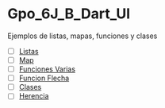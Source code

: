 # Gpo_6J_B_Dart_Ul
Ejemplos de listas, mapas, funciones y clases

- [ ] [Listas](https://dartpad.dartlang.org/?id=26b65128cc9ed5c7eca47ccb49c24b9b)
- [ ] [Map](https://dartpad.dartlang.org/?id=3aaee9b1ea3f6f8fe09262759bfb31c0)
- [ ] [Funciones Varias](https://dartpad.dartlang.org/?id=4d4e683f0f7a178f34ae9939a76a303c)
- [ ] [Funcion Flecha](https://dartpad.dartlang.org/?id=5bf5d1534f1e6dcd1ded9d63ca8d2c5a)
- [ ] [Clases](https://dartpad.dartlang.org/)
- [ ] [Herencia](https://dartpad.dartlang.org/)
